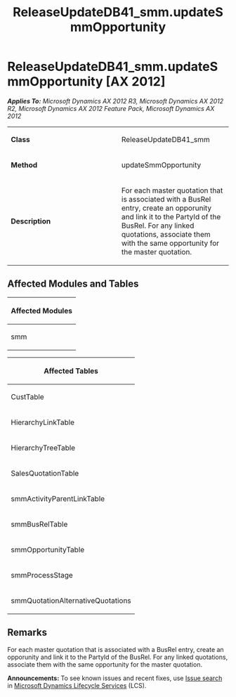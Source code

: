﻿---
title: ReleaseUpdateDB41_smm.updateSmmOpportunity
TOCTitle: ReleaseUpdateDB41_smm.updateSmmOpportunity
ms:assetid: 8ed1e443-bfd0-8157-a0f7-1f5dff2d5182
ms:mtpsurl: https://msdn.microsoft.com/en-us/library/JJ736518(v=AX.60)
ms:contentKeyID: 49709707
ms.date: 05/18/2015
mtps_version: v=AX.60
---

# ReleaseUpdateDB41\_smm.updateSmmOpportunity [AX 2012]


_**Applies To:** Microsoft Dynamics AX 2012 R3, Microsoft Dynamics AX 2012 R2, Microsoft Dynamics AX 2012 Feature Pack, Microsoft Dynamics AX 2012_

<table>
<colgroup>
<col style="width: 50%" />
<col style="width: 50%" />
</colgroup>
<tbody>
<tr class="odd">
<td><p><strong>Class</strong></p></td>
<td><p>ReleaseUpdateDB41_smm</p></td>
</tr>
<tr class="even">
<td><p><strong>Method</strong></p></td>
<td><p>updateSmmOpportunity</p></td>
</tr>
<tr class="odd">
<td><p><strong>Description</strong></p></td>
<td><p>For each master quotation that is associated with a BusRel entry, create an opporunity and link it to the PartyId of the BusRel. For any linked quotations, associate them with the same opportunity for the master quotation.</p></td>
</tr>
</tbody>
</table>


## Affected Modules and Tables

<table>
<colgroup>
<col style="width: 100%" />
</colgroup>
<thead>
<tr class="header">
<th><p>Affected Modules</p></th>
</tr>
</thead>
<tbody>
<tr class="odd">
<td><p>smm</p></td>
</tr>
</tbody>
</table>


<table>
<colgroup>
<col style="width: 100%" />
</colgroup>
<thead>
<tr class="header">
<th><p>Affected Tables</p></th>
</tr>
</thead>
<tbody>
<tr class="odd">
<td><p>CustTable</p></td>
</tr>
<tr class="even">
<td><p>HierarchyLinkTable</p></td>
</tr>
<tr class="odd">
<td><p>HierarchyTreeTable</p></td>
</tr>
<tr class="even">
<td><p>SalesQuotationTable</p></td>
</tr>
<tr class="odd">
<td><p>smmActivityParentLinkTable</p></td>
</tr>
<tr class="even">
<td><p>smmBusRelTable</p></td>
</tr>
<tr class="odd">
<td><p>smmOpportunityTable</p></td>
</tr>
<tr class="even">
<td><p>smmProcessStage</p></td>
</tr>
<tr class="odd">
<td><p>smmQuotationAlternativeQuotations</p></td>
</tr>
</tbody>
</table>


## Remarks

For each master quotation that is associated with a BusRel entry, create an opporunity and link it to the PartyId of the BusRel. For any linked quotations, associate them with the same opportunity for the master quotation.

  
**Announcements:** To see known issues and recent fixes, use [Issue search](http://go.microsoft.com/fwlink/?linkid=389258) in [Microsoft Dynamics Lifecycle Services](http://go.microsoft.com/fwlink/?linkid=306505) (LCS).


